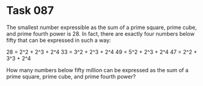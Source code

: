 # Task 087


The smallest number expressible as the sum of a prime square, prime cube, and prime fourth power is 28. In fact, there are exactly four numbers below fifty that can be expressed in such a way:

28 = 2^2 + 2^3 + 2^4
33 = 3^2 + 2^3 + 2^4
49 = 5^2 + 2^3 + 2^4
47 = 2^2 + 3^3 + 2^4

How many numbers below fifty million can be expressed as the sum of a prime square, prime cube, and prime fourth power?






